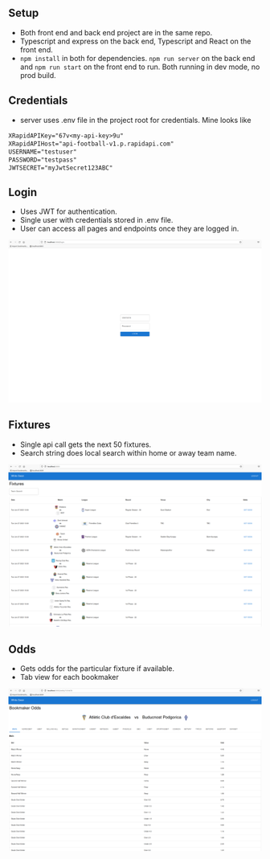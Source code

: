 ## Setup
- Both front end and back end project are in the same repo.
- Typescript and express on the back end, Typescript and React on the front end.
- ```npm install``` in both for dependencies. ```npm run server``` on the back end and ```npm run start``` on the front end to run. Both running in dev mode, no prod build.

## Credentials
- server uses .env file in the project root for credentials. Mine looks like   
```
XRapidAPIKey="67v<my-api-key>9u"
XRapidAPIHost="api-football-v1.p.rapidapi.com"
USERNAME="testuser"
PASSWORD="testpass"
JWTSECRET="myJwtSecret123ABC"
```

## Login
- Uses JWT for authentication.
- Single user with credentials stored in .env file.
- User can access all pages and endpoints once they are logged in.

![Login](login.png)

## Fixtures
- Single api call gets the next 50 fixtures.
- Search string does local search within home or away team name.

![Fixtures](fixtures.png)

## Odds
- Gets odds for the particular fixture if available.
- Tab view for each bookmaker

![Odds](odds.png)
